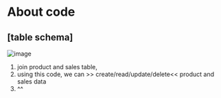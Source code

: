 # About code

## [table schema] 

![image](https://user-images.githubusercontent.com/103470257/171572679-2afbaf91-314c-4ea0-a362-2fee0acb523d.png)


1. join product and sales table,
2. using this code, we can >> create/read/update/delete<< product and sales data 
3. ^^
